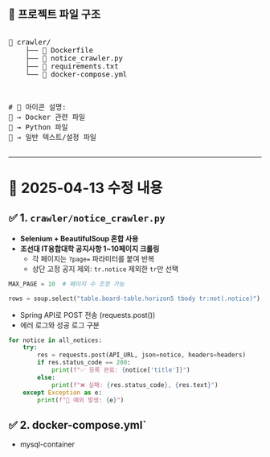 ## 📁 프로젝트 파일 구조
<pre> 
📁 crawler/
    ├── 🐳 Dockerfile
    ├── 🐍 notice_crawler.py
    ├── 📄 requirements.txt
    └── 🐳 docker-compose.yml
 </pre>
 
<pre> 
# 📌 아이콘 설명:
🐳 → Docker 관련 파일
🐍 → Python 파일
📄 → 일반 텍스트/설정 파일
 </pre>
---

# 📌 2025-04-13 수정 내용
## ✅ 1. `crawler/notice_crawler.py`
- **Selenium + BeautifulSoup 혼합 사용**
- **조선대 IT융합대학 공지사항 1~10페이지 크롤링**
  - 각 페이지는 `?page=` 파라미터를 붙여 반복
  - 상단 고정 공지 제외: `tr.notice` 제외한 `tr`만 선택

```python
MAX_PAGE = 10  # 페이지 수 조정 가능

rows = soup.select("table.board-table.horizon5 tbody tr:not(.notice)")
```

- Spring API로 POST 전송 (requests.post())
- 에러 로그와 성공 로그 구분

```python
for notice in all_notices:
    try:
        res = requests.post(API_URL, json=notice, headers=headers)
        if res.status_code == 200:
            print(f"✅ 등록 완료: {notice['title']}")
        else:
            print(f"❌ 실패: {res.status_code}, {res.text}")
    except Exception as e:
        print(f"🚨 예외 발생: {e}")
```

## ✅ 2. docker-compose.yml`
- mysql-container
